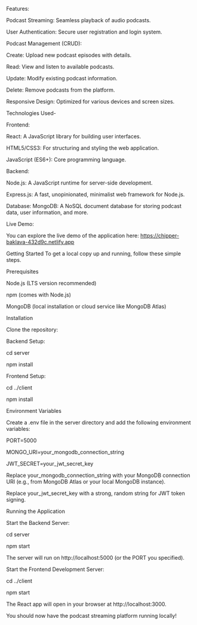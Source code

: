 
Features:


Podcast Streaming: Seamless playback of audio podcasts.

User Authentication: Secure user registration and login system.

Podcast Management (CRUD):

Create: Upload new podcast episodes with details.

Read: View and listen to available podcasts.

Update: Modify existing podcast information.

Delete: Remove podcasts from the platform.

Responsive Design: Optimized for various devices and screen sizes.

Technologies Used-



Frontend:


React: A JavaScript library for building user interfaces.

HTML5/CSS3: For structuring and styling the web application.

JavaScript (ES6+): Core programming language.

Backend:


Node.js: A JavaScript runtime for server-side development.

Express.js: A fast, unopinionated, minimalist web framework for Node.js.

Database:
MongoDB: A NoSQL document database for storing podcast data, user information, and more.

Live Demo:


You can explore the live demo of the application here:
https://chipper-baklava-432d9c.netlify.app

Getting Started
To get a local copy up and running, follow these simple steps.

Prerequisites


Node.js (LTS version recommended)

npm (comes with Node.js)

MongoDB (local installation or cloud service like MongoDB Atlas)

Installation


Clone the repository:


Backend Setup:

cd server


npm install

Frontend Setup:

cd ../client


npm install

Environment Variables


Create a .env file in the server directory and add the following environment variables:

PORT=5000


MONGO_URI=your_mongodb_connection_string


JWT_SECRET=your_jwt_secret_key

Replace your_mongodb_connection_string with your MongoDB connection URI (e.g., from MongoDB Atlas or your local MongoDB instance).

Replace your_jwt_secret_key with a strong, random string for JWT token signing.

Running the Application


Start the Backend Server:

cd server


npm start

The server will run on http://localhost:5000 (or the PORT you specified).

Start the Frontend Development Server:

cd ../client


npm start

The React app will open in your browser at http://localhost:3000.

You should now have the podcast streaming platform running locally!

